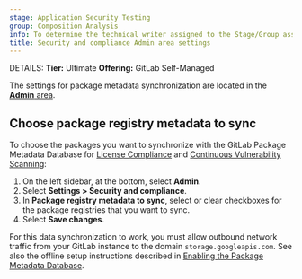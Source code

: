 ```yaml
---
stage: Application Security Testing
group: Composition Analysis
info: To determine the technical writer assigned to the Stage/Group associated with this page, see https://handbook.gitlab.com/handbook/product/ux/technical-writing/#assignments
title: Security and compliance Admin area settings
---
```


DETAILS:
**Tier:** Ultimate
**Offering:** GitLab Self-Managed

The settings for package metadata synchronization are located in the [**Admin** area](index.md).

## Choose package registry metadata to sync

To choose the packages you want to synchronize with the GitLab Package Metadata Database for [License Compliance](../../user/compliance/license_scanning_of_cyclonedx_files/_index.md) and [Continuous Vulnerability Scanning](../../user/application_security/continuous_vulnerability_scanning/index.md):

1. On the left sidebar, at the bottom, select **Admin**.
1. Select **Settings > Security and compliance**.
1. In **Package registry metadata to sync**, select or clear checkboxes for the
   package registries that you want to sync.
1. Select **Save changes**.

For this data synchronization to work, you must allow outbound network traffic from your GitLab instance to the domain `storage.googleapis.com`. See also the offline setup instructions described in [Enabling the Package Metadata Database](../../topics/offline/quick_start_guide.md#enabling-the-package-metadata-database).

